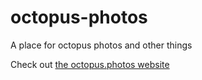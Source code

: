 # octopus-photos
A place for octopus photos and other things

Check out [the octopus.photos website](https://www.octopus.photos/)
